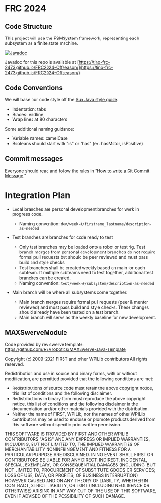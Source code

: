 # FRC 2024

## Code Structure
This project will use the FSMSystem framework, representing each subsystem as a finite state machine.

[![Javadoc](https://github.com/Tino-FRC-2473/FRC2024-Offseason/actions/workflows/javadoc.yml/badge.svg)](https://github.com/Tino-FRC-2473/FRC2024-Offseason/actions/workflows/javadoc.yml)

Javadoc for this repo is available at [https://tino-frc-2473.github.io/FRC2024-Offseason/](https://tino-frc-2473.github.io/FRC2024-Offseason/)

## Code Conventions
We will base our code style off the [Sun Java style guide](https://www.oracle.com/technetwork/java/codeconventions-150003.pdf).
 * Indentation: tabs
 * Braces: endline
 * Wrap lines at 80 characters

Some additional naming guidance:
 * Variable names: camelCase
 * Booleans should start with "is" or "has" (ex. hasMotor, isPositive)

## Commit messages
Everyone should read and follow the rules in "[How to write a Git Commit Message](https://chris.beams.io/posts/git-commit/)."

# Integration Plan
- Local branches are personal development branches for work in progress code.
	- Naming convention: `dev/week-#/firstname_lastname/description-as-needed`

- Test branches are branches for code ready to test
	- Only test branches may be loaded onto a robot or test rig. Test branch merges from personal development branches do not require formal pull requests but should be peer reviewed and must pass build and style checks.
	- Test branches shall be created weekly based on main for each subteam. If multiple subteams need to test together, additional test branches can be created.
	- Naming convention: `test/week-#/subsystem/description-as-needed`

- Main branch will be where all subsystems come together.
	- Main branch merges require formal pull requests (peer & mentor reviewed) and must pass build and style checks. These changes should already have been tested on a test branch.
	- Main branch will serve as the weekly baseline for new development.

## MAXSwerveModule
Code provided by rev swerve template: https://github.com/REVrobotics/MAXSwerve-Java-Template

Copyright (c) 2009-2021 FIRST and other WPILib contributors
All rights reserved.

Redistribution and use in source and binary forms, with or without
modification, are permitted provided that the following conditions are met:
   * Redistributions of source code must retain the above copyright
     notice, this list of conditions and the following disclaimer.
   * Redistributions in binary form must reproduce the above copyright
     notice, this list of conditions and the following disclaimer in the
     documentation and/or other materials provided with the distribution.
   * Neither the name of FIRST, WPILib, nor the names of other WPILib
     contributors may be used to endorse or promote products derived from
     this software without specific prior written permission.

THIS SOFTWARE IS PROVIDED BY FIRST AND OTHER WPILIB CONTRIBUTORS "AS IS" AND
ANY EXPRESS OR IMPLIED WARRANTIES, INCLUDING, BUT NOT LIMITED TO, THE IMPLIED
WARRANTIES OF MERCHANTABILITY NONINFRINGEMENT AND FITNESS FOR A PARTICULAR
PURPOSE ARE DISCLAIMED. IN NO EVENT SHALL FIRST OR CONTRIBUTORS BE LIABLE FOR
ANY DIRECT, INDIRECT, INCIDENTAL, SPECIAL, EXEMPLARY, OR CONSEQUENTIAL DAMAGES
(INCLUDING, BUT NOT LIMITED TO, PROCUREMENT OF SUBSTITUTE GOODS OR SERVICES;
LOSS OF USE, DATA, OR PROFITS; OR BUSINESS INTERRUPTION) HOWEVER CAUSED AND
ON ANY THEORY OF LIABILITY, WHETHER IN CONTRACT, STRICT LIABILITY, OR TORT
(INCLUDING NEGLIGENCE OR OTHERWISE) ARISING IN ANY WAY OUT OF THE USE OF THIS
SOFTWARE, EVEN IF ADVISED OF THE POSSIBILITY OF SUCH DAMAGE.
